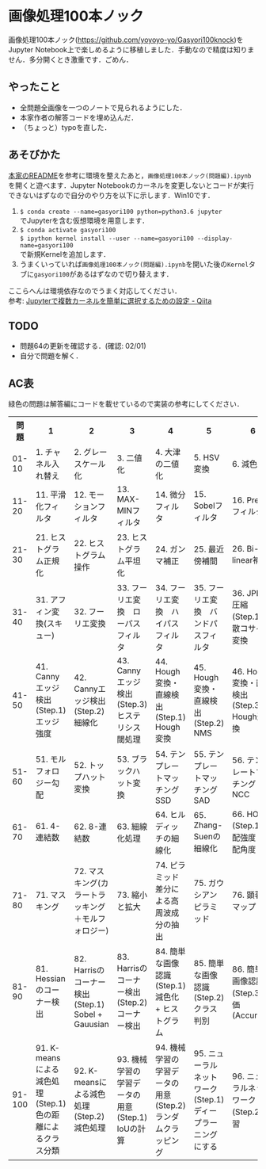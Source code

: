 <link href=".\style.css" rel="stylesheet"></link>

# 画像処理100本ノック
画像処理100本ノック(https://github.com/yoyoyo-yo/Gasyori100knock)をJupyter Notebook上で楽しめるように移植しました．手動なので精度は知りません．多分開くとき激重です．ごめん．
## やったこと
- 全問題全画像を一つのノートで見られるようにした．
- 本家作者の解答コードを埋め込んだ．
- （ちょっと）typoを直した．
## あそびかた
[本家のREADME](https://github.com/yoyoyo-yo/Gasyori100knock/blob/master/README.md)を参考に環境を整えたあと，`画像処理100本ノック(問題編).ipynb`を開くと遊べます．Jupyter Notebookのカーネルを変更しないとコードが実行できないはずなので自分のやり方を以下に示します．Win10です．
1.  `$ conda create --name=gasyori100 python=python3.6 jupyter`  
    でJupyterを含む仮想環境を用意します．
2. `$ conda activate gasyori100`  
    `$ ipython kernel install --user --name=gasyori100 --display-name=gasyori100`  
    で新規Kernelを追加します．
3. うまくいっていれば`画像処理100本ノック(問題編).ipynb`を開いた後の`Kernel`タブに`gasyori100`があるはずなので切り替えます．

ここらへんは環境依存なのでうまく対応してください．<br>
参考: [Jupyterで複数カーネルを簡単に選択するための設定 - Qiita](https://qiita.com/tomochiii/items/8b937f15c79a0c3eae0e)
## TODO
- 問題64の更新を確認する．(確認: 02/01)
- 自分で問題を解く．
## AC表
緑色の問題は解答編にコードを載せているので実装の参考にしてください．
<table>
    <th>問題</th>
    <th>1</th>
    <th>2</th>
    <th>3</th>
    <th>4</th>
    <th>5</th>
    <th>6</th>
    <th>7</th>
    <th>8</th>
    <th>9</th>
    <th>10</th>
    <tr>
        <td>01-10</td>
        <td class="ac">1. チャネル入れ替え</td>
        <td class="ac">2. グレースケール化</td>
        <td class="ac">3. 二値化</td>
        <td class="ac">4. 大津の二値化</td>
        <td class="ac">5. HSV変換</td>
        <td class="ac">6. 減色処理</td>
        <td class="ac">7. 平均プーリング</td>
        <td class="ac">8. Maxプーリング</td>
        <td class="ac">9. ガウシアンフィルタ</td>
        <td class="ac">10. メディアンフィルタ</td>
    </tr>
    <tr>
        <td>11-20</td>
        <td>11. 平滑化フィルタ</td>
        <td>12. モーションフィルタ</td>
        <td>13. MAX-MINフィルタ</td>
        <td>14. 微分フィルタ</td>
        <td>15. Sobelフィルタ</td>
        <td>16. Prewittフィルタ</td>
        <td>17. Laplacianフィルタ</td>
        <td>18. Embossフィルタ</td>
        <td>19. LoGフィルタ</td>
        <td>20. ヒストグラム表示</td>
    </tr>
    <tr>
        <td>21-30</td>
        <td>21. ヒストグラム正規化</td>
        <td>22. ヒストグラム操作</td>
        <td>23. ヒストグラム平坦化</td>
        <td>24. ガンマ補正</td>
        <td>25. 最近傍補間</td>
        <td>26. Bi-linear補間</td>
        <td>27. Bi-cubic補間</td>
        <td>28. アフィン変換(平行移動)</td>
        <td>29. アフィン変換(拡大縮小)</td>
        <td>30. アフィン変換(回転)</td>
    </tr>
    <tr>
        <td>31-40</td>
        <td>31. アフィン変換(スキュー)</td>
        <td>32. フーリエ変換</td>
        <td>33. フーリエ変換　ローパスフィルタ</td>
        <td>34. フーリエ変換　ハイパスフィルタ</td>
        <td>35. フーリエ変換　バンドパスフィルタ</td>
        <td>36. JPEG圧縮 (Step.1)離散コサイン変換</td>
        <td>37. PSNR</td>
        <td>38. JPEG圧縮 (Step.2)DCT+量子化</td>
        <td>39. JPEG圧縮 (Step.3)YCbCr表色系</td>
        <td>40. JPEG圧縮 (Step.4)YCbCr+DCT+量子化</td>
    </tr>
    <tr>
        <td>41-50</td>
        <td>41. Cannyエッジ検出 (Step.1) エッジ強度</td>
        <td>42. Cannyエッジ検出 (Step.2) 細線化</td>
        <td>43. Cannyエッジ検出 (Step.3) ヒステリシス閾処理</td>
        <td>44. Hough変換・直線検出 (Step.1) Hough変換</td>
        <td>45. Hough変換・直線検出 (Step.2) NMS</td>
        <td>46. Hough変換・直線検出 (Step.3) Hough逆変換</td>
        <td>47. モルフォロジー処理(膨張)</td>
        <td>48. モルフォロジー処理(収縮)</td>
        <td>49. オープニング処理</td>
        <td>50. クロージング処理</td>
    </tr>
    <tr>
        <td>51-60</td>
        <td>51. モルフォロジー勾配</td>
        <td>52. トップハット変換</td>
        <td>53. ブラックハット変換</td>
        <td>54. テンプレートマッチング SSD</td>
        <td>55. テンプレートマッチング SAD</td>
        <td>56. テンプレートマッチング NCC</td>
        <td>57. テンプレートマッチング ZNCC</td>
        <td>58. ラベリング 4近傍</td>
        <td>59. ラベリング 8近傍</td>
        <td>60. アルファブレンド</td>
    </tr>
    <tr>
        <td>61-70</td>
        <td>61. 4-連結数</td>
        <td>62. 8-連結数</td>
        <td>63. 細線化処理</td>
        <td>64. ヒルディッチの細線化</td>
        <td>65. Zhang-Suenの細線化</td>
        <td>66. HOG (Step.1) 勾配強度・勾配角度</td>
        <td>67. HOG (Step.2) 勾配ヒストグラム</td>
        <td>68. HOG (Step.3) ヒストグラム正規化</td>
        <td>69. HOG (Step.4) 特徴量の描画</td>
        <td>70. カラートラッキング</td>
    </tr>
    <tr>
        <td>71-80</td>
        <td>71. マスキング</td>
        <td>72. マスキング(カラートラッキング＋モルフォロジー)</td>
        <td>73. 縮小と拡大</td>
        <td>74. ピラミッド差分による高周波成分の抽出</td>
        <td>75. ガウシアンピラミッド</td>
        <td>76. 顕著性マップ</td>
        <td>77. ガボールフィルタ</td>
        <td>78. ガボールフィルタの回転</td>
        <td>79. ガボールフィルタによるエッジ抽出</td>
        <td>80. ガボールフィルタによる特徴抽出</td>
    </tr>
    <tr>
        <td>81-90</td>
        <td>81. Hessianのコーナー検出</td>
        <td>82. Harrisのコーナー検出 (Step.1) Sobel + Gauusian</td>
        <td>83. Harrisのコーナー検出 (Step.2) コーナー検出</td>
        <td>84. 簡単な画像認識 (Step.1) 減色化 + ヒストグラム</td>
        <td>85. 簡単な画像認識 (Step.2) クラス判別</td>
        <td>86. 簡単な画像認識 (Step.3) 評価(Accuracy)</td>
        <td>87. 簡単な画像認識 (Step.4) k-NN</td>
        <td>88. K-means (Step.1) 重心作成</td>
        <td>89. K-means (Step.2) クラスタリング</td>
        <td>90. K-means (Step.3) 初期ラベルの変更</td>
    </tr>
    <tr>
        <td>91-100</td>
        <td>91. K-meansによる減色処理 (Step.1) 色の距離によるクラス分類</td>
        <td>92. K-meansによる減色処理 (Step.2) 減色処理</td>
        <td>93. 機械学習の学習データの用意 (Step.1) IoUの計算</td>
        <td>94. 機械学習の学習データの用意 (Step.2) ランダムクラッピング</td>
        <td>95. ニューラルネットワーク (Step.1) ディープラーニングにする</td>
        <td>96. ニューラルネットワーク (Step.2) 学習</td>
        <td>97. 簡単な物体検出 (Step.1) スライディングウィンドウ + HOG</td>
        <td>98. 簡単な物体検出 (Step.2) スライディングウィンドウ + NN</td>
        <td>99. 簡単な物体検出 (Step.3) Non-Maximum Suppressio</td>
        <td>100. 簡単な物体検出 (Step.4) 評価 Precision, Recall, F-score, mAP</td>
    </tr>
<table>
